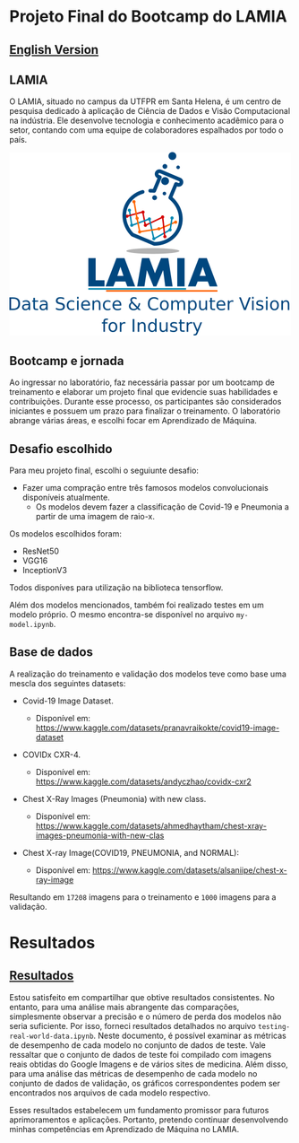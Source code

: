 # Projeto Final do Bootcamp do LAMIA

## [English Version](readme_en.md)

## LAMIA

O LAMIA, situado no campus da UTFPR em Santa Helena, é um centro de pesquisa dedicado à aplicação de Ciência de Dados e Visão Computacional na indústria. Ele desenvolve tecnologia e conhecimento acadêmico para o setor, contando com uma equipe de colaboradores espalhados por todo o país.

![LAMIA logo](/images/lamia.png)

## Bootcamp e jornada

Ao ingressar no laboratório, faz necessária passar por um bootcamp de treinamento e elaborar um projeto final que evidencie suas habilidades e contribuições. Durante esse processo, os participantes são considerados iniciantes e possuem um prazo para finalizar o treinamento. O laboratório abrange várias áreas, e escolhi focar em Aprendizado de Máquina.

## Desafio escolhido

Para meu projeto final, escolhi o seguiunte desafio: 
- Fazer uma compração entre três famosos modelos convolucionais disponíveis atualmente. 
    - Os modelos devem fazer a classificação de Covid-19 e Pneumonia a partir de uma imagem de raio-x.

Os modelos escolhidos foram:
- ResNet50
- VGG16
- InceptionV3

Todos disponíves para utilização na biblioteca tensorflow.

Além dos modelos mencionados, também foi realizado testes em um modelo próprio. O mesmo encontra-se disponível no arquivo `my-model.ipynb`.

## Base de dados

A realização do treinamento e validação dos modelos teve como base uma mescla dos seguintes datasets:

- Covid-19 Image Dataset. 
    - Disponível em: https://www.kaggle.com/datasets/pranavraikokte/covid19-image-dataset

- COVIDx CXR-4. 
    - Disponível em: https://www.kaggle.com/datasets/andyczhao/covidx-cxr2

- Chest X-Ray Images (Pneumonia) with new class. 
    - Disponível em: https://www.kaggle.com/datasets/ahmedhaytham/chest-xray-images-pneumonia-with-new-clas

- Chest X-ray Image(COVID19, PNEUMONIA, and NORMAL):
    - Disponível em: https://www.kaggle.com/datasets/alsaniipe/chest-x-ray-image

Resultando em `17208` imagens para o treinamento e `1000` imagens para a validação. 

# Resultados

## [Resultados](results.md)

Estou satisfeito em compartilhar que obtive resultados consistentes. No entanto, para uma análise mais abrangente das comparações, simplesmente observar a precisão e o número de perda dos modelos não seria suficiente. Por isso, forneci resultados detalhados no arquivo `testing-real-world-data.ipynb`. Neste documento, é possível examinar as métricas de desempenho de cada modelo no conjunto de dados de teste. Vale ressaltar que o conjunto de dados de teste foi compilado com imagens reais obtidas do Google Imagens e de vários sites de medicina. Além disso, para uma análise das métricas de desempenho de cada modelo no conjunto de dados de validação, os gráficos correspondentes podem ser encontrados nos arquivos de cada modelo respectivo.

Esses resultados estabelecem um fundamento promissor para futuros aprimoramentos e aplicações. Portanto, pretendo continuar desenvolvendo minhas competências em Aprendizado de Máquina no LAMIA.